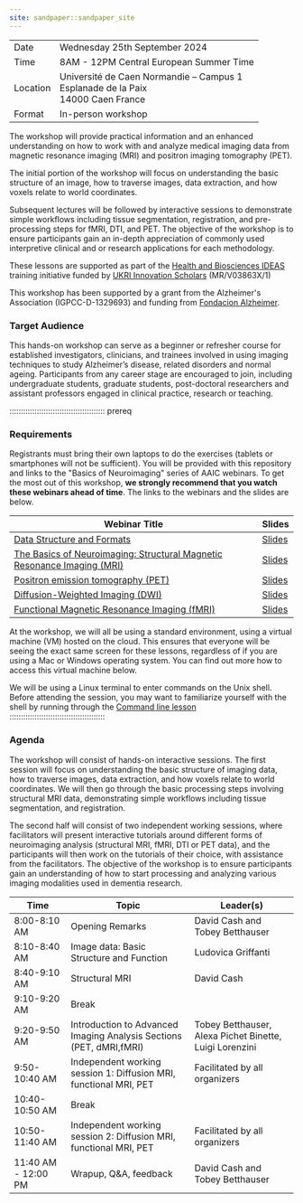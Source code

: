 ```yaml
---
site: sandpaper::sandpaper_site
---
```


|  |  |
| --- | --- |
| Date | Wednesday 25th September 2024 |
| Time | 8AM - 12PM Central European Summer Time | 
| Location | Université de Caen Normandie – Campus 1 <br/>Esplanade de la Paix <br/>14000 Caen France |
| Format | In-person workshop | 

The workshop will provide practical information and an enhanced understanding
on how to work with and analyze medical imaging data from magnetic resonance
imaging (MRI) and positron imaging tomography (PET).

The initial portion of the workshop will focus on understanding the basic
structure of an image, how to traverse images, data extraction, and how voxels
relate to world coordinates.

Subsequent lectures will be followed by interactive sessions to demonstrate
simple workflows including tissue segmentation, registration, and
pre-processing steps for fMRI, DTI, and PET. The objective of the workshop is to ensure
participants gain an in-depth appreciation of commonly used interpretive 
clinical and or research applications for each methodology. 

These lessons are supported as part of the [Health and Biosciences IDEAS](https://healthbioscienceideas.github.io)  training initiative funded by [UKRI Innovation Scholars](https://www.ukri.org/opportunity/innovation-scholars-data-science-training-in-health-bioscience/) (MR/V03863X/1)

This workshop has been supported by a grant from the Alzheimer's Association (IGPCC-D-1329693)
and funding from [Fondacion Alzheimer](https://www.fondation-alzheimer.org/).


### Target Audience
This hands-on workshop can serve as a beginner or refresher course for 
established investigators, clinicians, and trainees involved in using imaging 
techniques to study Alzheimer’s disease, related disorders and normal ageing. 
Participants from any career stage are encouraged to join, including 
undergraduate students, graduate students, post-doctoral researchers and 
assistant professors engaged in clinical practice, research or teaching.

::::::::::::::::::::::::::::::::::::::::::  prereq

### Requirements
Registrants must bring their own laptops to do the exercises (tablets or 
smartphones will not be sufficient). You will be provided with this repository 
and links to the "Basics of Neuroimaging" series of AAIC webinars. To get the
most out of this workshop, **we strongly recommend that you watch these
webinars ahead of time**. The links to the webinars and the slides are below.


| Webinar Title | Slides |
| --- | --- |
| [Data Structure and Formats](https://training.alz.org/products/4520/neuroimaging-pia-basics-of-neuroimaging-data-structure-and-formats) |[Slides](files/1_BasicsNeuroimaging_StructureFormat-Griffanti.pdf) | 
| [The Basics of Neuroimaging: Structural Magnetic Resonance Imaging (MRI)](https://training.alz.org/products/4524/neuroimaging-pia-the-basics-of-neuroimaging-structural-magnetic-resonance-imaging-mri) | [Slides](files/2_BasicsNeuroimaging_StructuralMRI-Cash.pdf) | 
| [Positron emission tomography (PET)](https://training.alz.org/products/4525/neuroimaging-pia-the-basics-of-neuroimaging-positron-emission-tomography-pet) | [Slides](files/3_BasicsNeuroimaging_PET-Betthauser.pdf) |
| [Diffusion-Weighted Imaging (DWI)](https://training.alz.org/products/4526/neuroimaging-pia-the-basics-of-neuroimaging-diffusion-weighted-imaging-dwi) | [Slides](files/4_BasicsNeuroimaging_Diffusion_AlexaPB.pdf) |
| [Functional Magnetic Resonance Imaging (fMRI)](https://training.alz.org/products/4528/neuroimaging-pia-the-basics-of-neuroimaging-functional-magnetic-resonance-imaging-fmri) | [Slides](files/5_BasicsNeuroimaging_Functional_Luigi.pdf) |

At the workshop, we will all be using a standard environment, using a virtual machine (VM) hosted on the cloud. This ensures that everyone will be seeing the exact same screen for these lessons, regardless of if you are using a Mac or Windows operating system. You can find out more how to access this virtual machine below.

We will be using a Linux terminal to enter commands on the Unix shell. Before 
attending the session, you may want to familiarize yourself with the shell
by running through the [Command line lesson](./command-line.md)
::::::::::::::::::::::::::::::::::::::::::

### Agenda
The workshop will consist of hands-on interactive sessions. The first session
will focus on understanding the basic structure of imaging data, how to
traverse images, data extraction, and how voxels relate to world coordinates. 
We will then go through the basic processing steps involving structural MRI 
data, demonstrating simple workflows including tissue segmentation, 
and registration. 

The second half will consist of two independent working sessions, where 
facilitators will present interactive tutorials around different forms of 
neuroimaging analysis (structural MRI, fMRI, DTI or PET data), and the 
participants will then work on the tutorials of their choice, with assistance
from the facilitators. The objective of the workshop is to ensure participants
gain an understanding of how to start processing and analyzing various imaging
modalities used in dementia research. 


| Time | Topic | Leader(s) | 
| --- | --- | --- |
| 8:00-8:10 AM | Opening Remarks | David Cash and Tobey Betthauser |
| 8:10-8:40 AM |  Image data: Basic Structure and Function | Ludovica Griffanti | 
| 8:40-9:10 AM | Structural MRI | David Cash | 
| 9:10-9:20 AM | Break | |
| 9:20-9:50 AM | Introduction to Advanced Imaging Analysis Sections (PET, dMRI,fMRI) | Tobey Betthauser, Alexa Pichet Binette, Luigi Lorenzini |
| 9:50-10:40 AM | Independent working session 1: Diffusion MRI, functional MRI, PET | Facilitated by all organizers |
| 10:40-10:50 AM | Break | |
| 10:50-11:40 AM | Independent working session 2: Diffusion MRI, functional MRI, PET   | Facilitated by all organizers |
| 11:40 AM - 12:00 PM | Wrapup, Q&A, feedback | David Cash and Tobey Betthauser |



